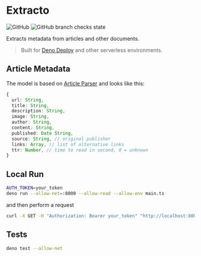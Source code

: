 # Extracto

![GitHub](https://img.shields.io/github/license/vallandemorty/extracto?label=LICENSE)
![GitHub branch checks state](https://img.shields.io/github/checks-status/VallanDeMorty/extracto/main?label=CI)

Extracts metadata from articles and other documents.

> Built for [Deno Deploy](https://deno.com/deploy) and other serverless
> environments.

## Article Metadata

The model is based on
[Article Parser](https://github.com/ndaidong/article-parser) and looks like
this:

```ts
{
  url: String,
  title: String,
  description: String,
  image: String,
  author: String,
  content: String,
  published: Date String,
  source: String, // original publisher
  links: Array, // list of alternative links
  ttr: Number, // time to read in second, 0 = unknown
}
```

## Local Run

```bash
AUTH_TOKEN=your_token
deno run --allow-net=:8000 --allow-read --allow-env main.ts
```

and then perform a request

```bash
curl -X GET -H "Authorization: Bearer your_token" "http://localhost:8000?url=wow"
```

## Tests

```bash
deno test --allow-net
```
